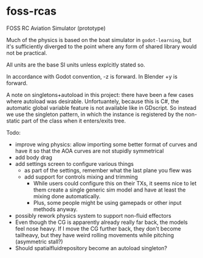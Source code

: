 # foss-rcas

FOSS RC Aviation Simulator (prototype)

Much of the physics is based on the boat simulator in `godot-learning`, but it's sufficiently diverged to the point where any form of shared library would not be practical.

All units are the base SI units unless explcitly stated so.

In accordance with Godot convention, -z is forward. In Blender +y is forward.

A note on singletons+autoload in this project: there have been a few cases where autoload was desirable. Unfortuantely, because this is C#, the automatic global variable feature is not available like in GDscript. So instead we use the singleton pattern, in which the instance is registered by the non-static part of the class when it enters/exits tree.

Todo:
- improve wing physics: allow importing some better format of curves and have it so that the AOA curves are not stupidly symmetrical 
- add body drag
- add settings screen to configure various things
    - as part of the settings, remember what the last plane you flew was
    - add support for controls mixing and trimming
        - While users could configure this on their TXs, it seems nice to let them create a single generic sim model and have at least the mixing done automatically.
        - Plus, some people might be using gamepads or other input methods anyway.
- possibly rework physics system to support non-fluid effectors
- Even though the CG is apparently already really far back, the models feel nose heavy. If I move the CG further back, they don't become tailheavy, but they have weird rolling movements while pitching (asymmetric stall?)
- Should spatialfluidrepository become an autoload singleton?